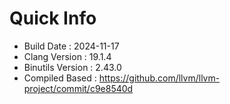 # Quick Info
* Build Date : 2024-11-17
* Clang Version : 19.1.4
* Binutils Version : 2.43.0
* Compiled Based : https://github.com/llvm/llvm-project/commit/c9e8540d
